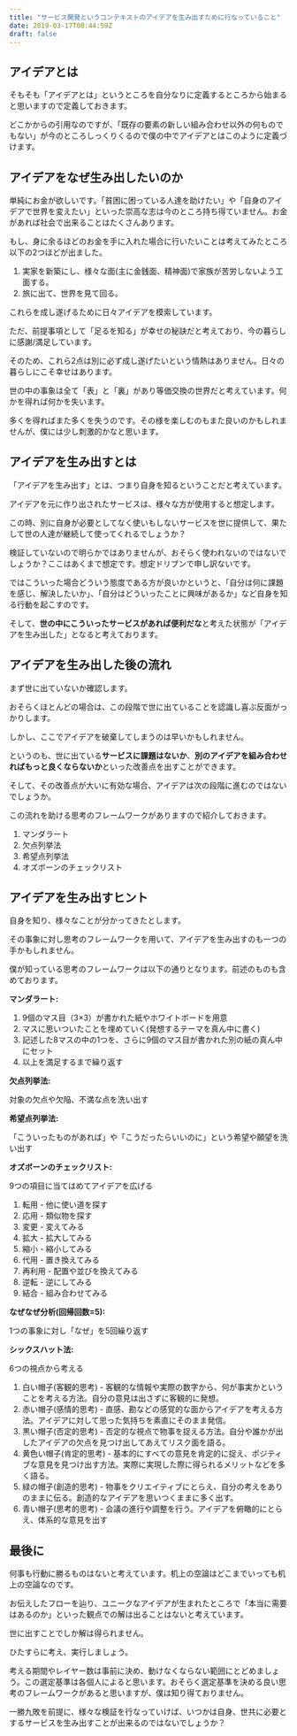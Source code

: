 ```yaml
---
title: "サービス開発というコンテキストのアイデアを生み出すために行なっていること"
date: 2019-03-17T00:44:59Z
draft: false
---
```


## アイデアとは
そもそも「アイデアとは」というところを自分なりに定義するところから始まると思いますので定義しておきます。

どこかからの引用なのですが、「既存の要素の新しい組み合わせ以外の何ものでもない」が今のところしっくりくるので僕の中でアイデアとはこのように定義づけます。

## アイデアをなぜ生み出したいのか
単純にお金が欲しいです。「貧困に困っている人達を助けたい」や「自身のアイデアで世界を変えたい」といった崇高な志は今のところ持ち得ていません。お金があれば社会で出来ることはたくさんあります。

もし、身に余るほどのお金を手に入れた場合に行いたいことは考えてみたところ以下の2つほどが出ました。

1. 実家を新築にし、様々な面(主に金銭面、精神面)で家族が苦労しないよう工面する。
1. 旅に出て、世界を見て回る。

これらを成し遂げるために日々アイデアを模索しています。

ただ、前提事項として「足るを知る」が幸せの秘訣だと考えており、今の暮らしに感謝/満足しています。

そのため、これら2点は別に必ず成し遂げたいという情熱はありません。日々の暮らしにこそ幸せはあります。

世の中の事象は全て「表」と「裏」があり等価交換の世界だと考えています。何かを得れば何かを失います。

多くを得ればまた多くを失うのです。その様を楽しむのもまた良いのかもしれませんが、僕には少し刺激的かなと思います。

## アイデアを生み出すとは
「アイデアを生み出す」とは、つまり自身を知るということだと考えています。

アイデアを元に作り出されたサービスは、様々な方が使用すると想定します。

この時、別に自身が必要としてなく使いもしないサービスを世に提供して、果たして世の人達が継続して使ってくれるでしょうか？

検証していないので明らかではありませんが、おそらく使われないのではないでしょうか？ここはあくまで想定です。想定ドリブンで申し訳ないです。

ではこういった場合どういう態度である方が良いかというと、「自分は何に課題を感じ、解決したいか」、「自分はどういったことに興味があるか」など自身を知る行動を起こすのです。

そして、**世の中にこういったサービスがあれば便利だな**と考えた状態が「アイデアを生み出した」となると考えております。

## アイデアを生み出した後の流れ
まず世に出ていないか確認します。

おそらくほとんどの場合は、この段階で世に出ていることを認識し喜ぶ反面がっかりします。

しかし、ここでアイデアを破棄してしまうのは早いかもしれません。

というのも、世に出ている**サービスに課題はないか**、**別のアイデアを組み合わせればもっと良くならないか**といった改善点を出すことができます。

そして、その改善点が大いに有効な場合、アイデアは次の段階に進むのではないでしょうか。

この流れを助ける思考のフレームワークがありますので紹介しておきます。

1. マンダラート
1. 欠点列挙法
1. 希望点列挙法
1. オズボーンのチェックリスト

## アイデアを生み出すヒント
自身を知り、様々なことが分かってきたとします。

その事象に対し思考のフレームワークを用いて、アイデアを生み出すのも一つの手かもしれません。

僕が知っている思考のフレームワークは以下の通りとなります。前述のものも含めております。

**マンダラート:**

1. 9個のマス目（3×3）が書かれた紙やホワイトボードを用意
1. マスに思いついたことを埋めていく(発想するテーマを真ん中に書く)
1. 記述した8マスの中の1つを、さらに9個のマス目が書かれた別の紙の真ん中にセット
1. 以上を満足するまで繰り返す

**欠点列挙法:**

対象の欠点や欠陥、不満な点を洗い出す

**希望点列挙法:**

「こういったものがあれば」や「こうだったらいいのに」という希望や願望を洗い出す

**オズボーンのチェックリスト:**

9つの項目に当てはめてアイデアを広げる

1. 転用 - 他に使い道を探す
2. 応用 - 類似物を探す
3. 変更 - 変えてみる
4. 拡大 - 拡大してみる
5. 縮小 - 縮小してみる
6. 代用 - 置き換えてみる
7. 再利用 - 配置や並びを換えてみる
8. 逆転 - 逆にしてみる
9. 結合 - 組み合わせてみる

**なぜなぜ分析(回帰回数=5):**

1つの事象に対し「なぜ」を5回繰り返す

**シックスハット法:**

6つの視点から考える


1. 白い帽子(客観的思考) - 客観的な情報や実際の数字から、何が事実かということを考える方法。自分の意見は出さずに客観的に発想。
2. 赤い帽子(感情的思考) - 直感、勘などの感覚的な面からアイデアを考える方法。アイデアに対して思った気持ちを素直にそのまま発信。
3. 黒い帽子(否定的思考) - 否定的な視点で物事を捉える方法。自分や誰かが出したアイデアの欠点を見つけ出してあえてリスク面を語る。
4. 黄色い帽子(肯定的思考) - 基本的にすべての意見を肯定的に捉え、ポジティブな意見を見つけ出す方法。実際に実現した際に得られるメリットなどを多く語る。
5. 緑の帽子(創造的思考) - 物事をクリエイティブにとらえ、自分の考えをありのままに伝る。創造的なアイデアを思いつくままに多く出す。
6. 青い帽子(思考的思考) - 会議の進行や調整を行う。アイデアを俯瞰的にとらえ、体系的な意見を出す

## 最後に
何事も行動に勝るものはないと考えています。机上の空論はどこまでいっても机上の空論なのです。

お伝えしたフローを辿り、ユニークなアイデアが生まれたところで「本当に需要はあるのか」といった観点での解は出ることはないと考えています。

世に出すことでしか解は得られません。

ひたすらに考え、実行しましょう。

考える期間やレイヤー数は事前に決め、動けなくならない範囲にとどめましょう。この選定基準は各個人によると思います。おそらく選定基準を決める良い思考のフレームワークがあると思いますが、僕は知り得ておりません。

一勝九敗を前提に、様々な検証を行なっていけば、いつかは自身、世共に必要とするサービスを生み出すことが出来るのではないでしょうか？
